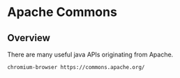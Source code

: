 Apache Commons
=================
Overview
---------------
There are many useful java APIs originating from Apache.

```shell
chromium-browser https://commons.apache.org/
```

